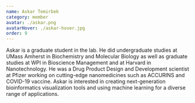 ```yaml
---
name: Askar Temirbek
category: member
avatar: ./askar.png
avatarHover: ./askar-hover.jpg
order: 9
---
```


Askar is a graduate student in the lab. He did undergraduate studies at UMass Amherst in Biochemistry and Molecular Biology as well as graduate studies at WPI in Bioscience Management and at Harvard in Nanotechnology. He was a Drug Product Design and Development scientist at Pfizer working on cutting-edge nanomedicines such as ACCURINS and COVID-19 vaccine. Askar is interested in creating next-generation bioinformatics visualization tools and using machine learning for a diverse range of applications.
